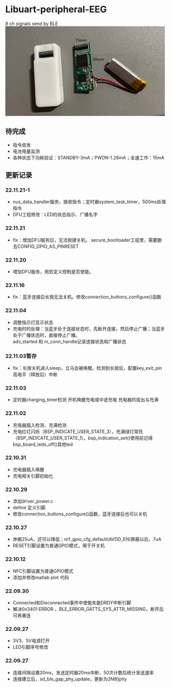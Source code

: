 # Libuart-peripheral-EEG
8 ch signals send by BLE   
![](/Image/PCB_board.jpg)  


## 待完成
- 指令收发
- 电池电量监测
- 各种状态下功耗验证：STANDBY-3mA；PWDN-1.26mA；全速工作：15mA

## 更新记录
### 22.11.21-1
- nus_data_handler服务，接收指令；定时器system_task_timer，500ms处理指令
- DFU工程修改：LED的状态指示、广播名字

### 22.11.21
- fix：增加DFU服务后，无法按键关机。 secure_bootloader工程里，需要删去CONFIG_GPIO_AS_PINRESET

### 22.11.20
- 增加DFU服务，用宏定义控制是否使能。

### 22.11.16
- fix：蓝牙连接后长按无法关机。修改connection_buttons_configure()函数

### 22.11.04
- 调整指示灯显示状态
- 充电时的处理：当蓝牙处于连接状态时，先断开连接，然后停止广播；当蓝牙处于广播状态时，直接停止广播。  
  adv_started 和 m_conn_handle记录连接状态和广播状态

### 22.11.03暂存
- fix：长按关机进入sleep，立马会被唤醒。检测到长按后，配置key_exit_pin高电平（释放后）中断

### 22.11.03
- 定时器charging_timer检测 开机唤醒充电或中途充电 充电器的拔出与充满

### 22.11.02
- 充电器插入检测、充满检测
- 充电红灯闪烁（BSP_INDICATE_USER_STATE_3），充满绿灯常亮（BSP_INDICATE_USER_STATE_1）。bsp_indication_set()使用前记得bsp_board_leds_off()其他led

### 22.10.31
- 充电器插入唤醒
- 充电相关引脚初始化

### 22.10.29
- 添加driver_power.c
- define 定义引脚
- 修改connection_buttons_configure()函数，蓝牙连接后也可以关机

### 22.10.27
- 休眠25uA，还可以降低；nrf_gpio_cfg_default(AVDD_EN)屏蔽以后，7uA
- RESET引脚设置为普通GPIO模式，用于开关机

### 22.10.12
- NFC引脚设置为普通GPIO模式
- 添加并修改matlab plot 代码

### 22.09.30
- Connected和Disconnected事件中使能失能DRDY中断引脚
- 解决0x3401 ERROR ，BLE_ERROR_GATTS_SYS_ATTR_MISSING，断开后可再重连

### 22.09.27
- 3V3、5V电源打开
- LED引脚序号修改

### 22.09.27
- 连接间隔设置20ms，发送定时器20ms中断，50次计数后统计发送速率
- 连接建立后，sd_ble_gap_phy_update，更新为2M的phy